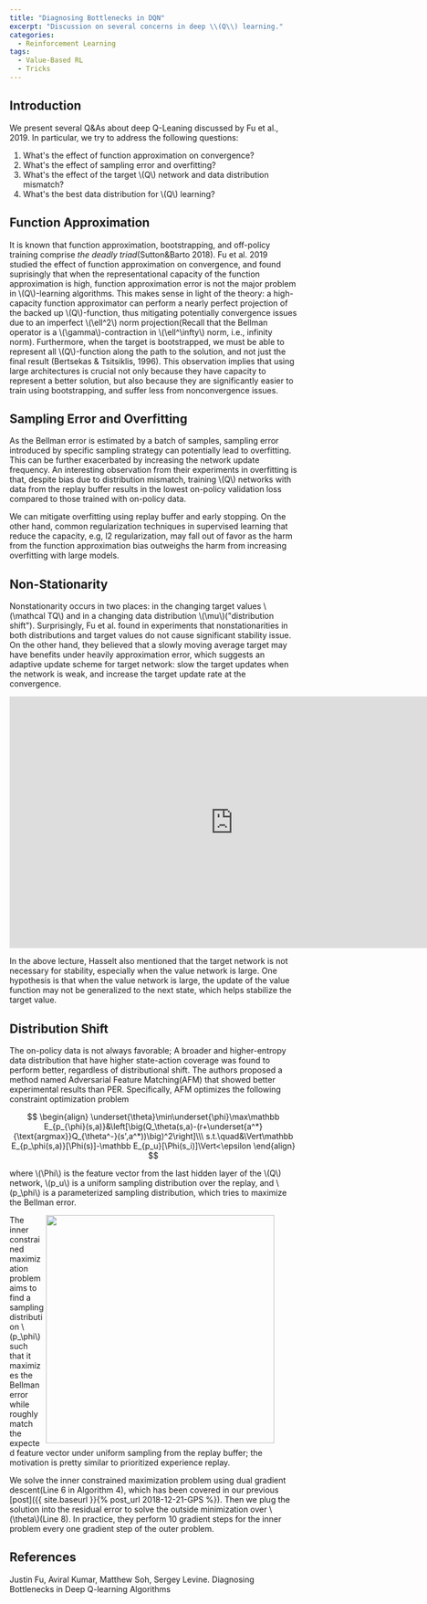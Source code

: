 ```yaml
---
title: "Diagnosing Bottlenecks in DQN"
excerpt: "Discussion on several concerns in deep \\(Q\\) learning."
categories:
  - Reinforcement Learning
tags:
  - Value-Based RL
  - Tricks
---
```


## Introduction

We present several Q&As about deep Q-Leaning discussed by Fu et al., 2019. In particular, we try to address the following questions:

1. What's the effect of function approximation on convergence?
2. What's the effect of sampling error and overfitting?
3. What's the effect of the target \\(Q\\) network and data distribution mismatch?
4. What's the best data distribution for \\(Q\\) learning?

## Function Approximation

It is known that function approximation, bootstrapping, and off-policy training comprise *the deadly triad*(Sutton&Barto 2018). Fu et al. 2019 studied the effect of function approximation on convergence, and found suprisingly that when the representational capacity of the function approximation is high, function approximation error is not the major problem in \\(Q\\)-learning algorithms. This makes sense in light of the theory: a high-capacity function approximator can perform a nearly perfect projection of the backed up \\(Q\\)-function, thus mitigating potentially convergence issues due to an imperfect \\(\ell^2\\) norm projection(Recall that the Bellman operator is a \\(\gamma\\)-contraction in \\(\ell^\infty\\) norm, i.e., infinity norm). Furthermore, when the target is bootstrapped, we must be able to represent all \\(Q\\)-function along the path to the solution, and not just the final result (Bertsekas & Tsitsiklis, 1996). This observation implies that using large architectures is crucial not only because they have capacity to represent a better solution, but also because they are significantly easier to train using bootstrapping, and suffer less from nonconvergence issues. 

## Sampling Error and Overfitting

As the Bellman error is estimated by a batch of samples, sampling error introduced by specific sampling strategy can potentially lead to overfitting. This can be further exacerbated by increasing the network update frequency. An interesting observation from their experiments in overfitting is that, despite bias due to distribution mismatch, training \\(Q\\) networks with data from the replay buffer results in the lowest on-policy validation loss compared to those trained with on-policy data. 

We can mitigate overfitting using replay buffer and early stopping. On the other hand, common regularization techniques in supervised learning that reduce the capacity, e.g, l2 regularization, may fall out of favor as the harm from the function approximation bias outweighs the harm from increasing overfitting with large models.

## Non-Stationarity

Nonstationarity occurs in two places: in the changing target values \\(\mathcal TQ\\) and in a changing data distribution \\(\mu\\)("distribution shift"). Surprisingly, Fu et al. found in experiments that nonstationarities in both distributions and target values do not cause significant stability issue. On the other hand, they believed that a slowly moving average target may have benefits under heavily approximation error, which suggests an adaptive update scheme for target network: slow the target updates when the network is weak, and increase the target update rate at the convergence.

<iframe width="784" height="441" src="https://www.youtube.com/embed/wAk1lxmiW4c?start=5740" frameborder="0" allow="accelerometer; autoplay; encrypted-media; gyroscope; picture-in-picture" allowfullscreen></iframe>


In the above lecture, Hasselt also mentioned that the target network is not necessary for stability, especially when the value network is large. One hypothesis is that when the value network is large, the update of the value function may not be generalized to the next state, which helps stabilize the target value.

## Distribution Shift

The on-policy data is not always favorable; A broader and higher-entropy data distribution that have higher state-action coverage was found to perform better, regardless of distributional shift. The authors proposed a method named Adversarial Feature Matching(AFM) that showed better experimental results than PER. Specifically, AFM optimizes the following constraint optimization problem

$$
\begin{align}
\underset{\theta}\min\underset{\phi}\max\mathbb E_{p_{\phi}(s,a)}&\left[\big(Q_\theta(s,a)-(r+\underset{a^*}{\text{argmax}}Q_{\theta^-}(s',a^*))\big)^2\right]\\\
s.t.\quad&\Vert\mathbb E_{p_\phi(s,a)}[\Phi(s)]-\mathbb E_{p_u}[\Phi(s_i)]\Vert<\epsilon
\end{align}
$$

where \\(\Phi\\) is the feature vector from the last hidden layer of the \\(Q\\) network, \\(p_u\\) is a uniform sampling distribution over the replay, and \\(p_\phi\\) is a parameterized sampling distribution, which tries to maximize the Bellman error. 

<figure>
  <img src="{{ '/images/rl/diagnosing-DQN-AFM.png' | absolute_url }}" alt="" width="400" align="right">
  <figcaption></figcaption>
  <style>
    figure figcaption {
    text-align: center;
    }
  </style>
</figure>

The inner constrained maximization problem aims to find a sampling distribution \\(p_\phi\\) such that it maximizes the Bellman error while roughly match the expected feature vector under uniform sampling from the replay buffer; the motivation is pretty similar to prioritized experience replay. 

We solve the inner constrained maximization problem using dual gradient descent(Line 6 in Algorithm 4), which has been covered in our previous [post]({{ site.baseurl }}{% post_url 2018-12-21-GPS %}). Then we plug the solution into the residual error to solve the outside minimization over \\(\theta\\)(Line 8). In practice, they perform 10 gradient steps for the inner problem every one gradient step of the outer problem.

## References

Justin Fu, Aviral Kumar, Matthew Soh, Sergey Levine. Diagnosing Bottlenecks in Deep Q-learning Algorithms